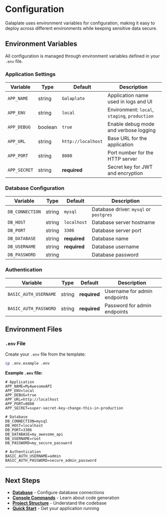 # Configuration

Galaplate uses environment variables for configuration, making it easy to deploy across different environments while keeping sensitive data secure.

## Environment Variables

All configuration is managed through environment variables defined in your `.env` file.

### Application Settings

| Variable | Type | Default | Description |
|----------|------|---------|-------------|
| `APP_NAME` | string | `Galaplate` | Application name used in logs and UI |
| `APP_ENV` | string | `local` | Environment: `local`, `staging`, `production` |
| `APP_DEBUG` | boolean | `true` | Enable debug mode and verbose logging |
| `APP_URL` | string | `http://localhost` | Base URL for the application |
| `APP_PORT` | string | `8080` | Port number for the HTTP server |
| `APP_SECRET` | string | **required** | Secret key for JWT and encryption |

### Database Configuration

| Variable | Type | Default | Description |
|----------|------|---------|-------------|
| `DB_CONNECTION` | string | `mysql` | Database driver: `mysql` or `postgres` |
| `DB_HOST` | string | `localhost` | Database server hostname |
| `DB_PORT` | string | `3306` | Database server port |
| `DB_DATABASE` | string | **required** | Database name |
| `DB_USERNAME` | string | **required** | Database username |
| `DB_PASSWORD` | string | | Database password |

### Authentication

| Variable | Type | Default | Description |
|----------|------|---------|-------------|
| `BASIC_AUTH_USERNAME` | string | **required** | Username for admin endpoints |
| `BASIC_AUTH_PASSWORD` | string | **required** | Password for admin endpoints |

## Environment Files

### `.env` File

Create your `.env` file from the template:

```bash
cp .env.example .env
```

**Example `.env` file:**
```env
# Application
APP_NAME=MyAwesomeAPI
APP_ENV=local
APP_DEBUG=true
APP_URL=http://localhost
APP_PORT=8080
APP_SECRET=super-secret-key-change-this-in-production

# Database
DB_CONNECTION=mysql
DB_HOST=localhost
DB_PORT=3306
DB_DATABASE=my_awesome_api
DB_USERNAME=root
DB_PASSWORD=my_secure_password

# Authentication
BASIC_AUTH_USERNAME=admin
BASIC_AUTH_PASSWORD=secure_admin_password
```

---

## Next Steps

- **[Database](/database)** - Configure database connections
- **[Console Commands](/console-commands)** - Learn about code generation
- **[Project Structure](/project-structure)** - Understand the codebase
- **[Quick Start](/quick-start)** - Get your application running
